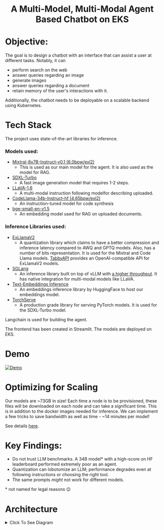 <div align="center">

# A Multi-Model, Multi-Modal Agent Based Chatbot on EKS

</div>

# Objective:
The goal is to design a chatbot with an interface that can assist a user at different tasks. Notably, it can
- perform search on the web
- answer queries regarding an image
- generate images
- answer queries regarding a document
- retain memory of the user's interactions with it.

Additionally, the chatbot needs to be deployable on a scalable backend using Kubernetes.


# Tech Stack

The project uses state-of-the-art libraries for inference.

### Models used:
- [Mixtral-8x7B-Instruct-v0.1 (6.0bpw/exl2)](https://huggingface.co/turboderp/Mixtral-8x7B-instruct-exl2/tree/6.0bpw)
	- This is used as our main model for the agent. It is also used as the model for RAG.
- [SDXL-Turbo](https://huggingface.co/stabilityai/sdxl-turbo)
	- A fast image generation model that requires 1-2 steps.
- [LLaVA-1.6](https://huggingface.co/liuhaotian/llava-v1.6-vicuna-13b)
	- A multi-modal instruction following modelfor describing uploaded.
- [CodeLlama-34b-Instruct-hf  (4.65bpw/exl2)](https://huggingface.co/turboderp/CodeLlama-34B-instruct-exl2/tree/4.65bpw)
	- An instruction-tuned model for code synthesis
- [bge-small-en-v1.5](https://huggingface.co/BAAI/bge-small-en-v1.5)
	- An embedding model used for RAG on uploaded documents.


### Inference Libraries used:
- [ExLlamaV2](https://github.com/turboderp/exllamav2)
	- A quantization library which claims to have a better compression and inference latency compared to AWQ and GPTQ models. Also, has a number of bits representation. It is used for the Mixtral and Code Llama models. [TabbyAPI](https://github.com/theroyallab/tabbyAPI) provides an OpenAI-compatible API for ExLlamaV2 models.
- [SGLang](https://github.com/sgl-project/sglang)
	- An inference library built on top of vLLM with [a higher throughput](https://github.com/sgl-project/sglang?tab=readme-ov-file#benchmark-and-performance). It has native integration for multi-modal models like LLaVA.
- [Text-Embeddings Inference](https://github.com/huggingface/text-embeddings-inference)
	- An embeddings inference library by HuggingFace to host our embeddings model.
- [TorchServe](https://github.com/pytorch/serve)
	- A production grade library for serving PyTorch models. It is used for the SDXL-Turbo model.

Langchain is used for building the agent.

The frontend has been created in Streamlit. The models are deployed on EKS.

# Demo
[![Demo](https://img.youtube.com/vi/cpqHilGbY4s/hqdefault.jpg)](https://www.youtube.com/embed/cpqHilGbY4s)

# Optimizing for Scaling
Our models are ~73GB in size! Each time a node is to be provisioned, these files will be downloaded on each node and can take a significant time. This is in addition to the docker images needed for inference. We can implement a few tricks to save bandwidth as well as time - ~14 minutes per model!  

See details [here](./optimize.md).

# Key Findings:
- Do not trust LLM benchmarks. A 34B model* with a high-score on HF leaderboard performed extremely poor as an agent.
- Quantization can lobotomize an LLM; performance degrades even at following instructions or choosing the right tool.
- The same prompts *might* not work for different models.


\* not named for legal reasons :wink:


# Architecture
<details>
  <summary> Click To See Diagram</summary>
<div>
<img src="./images/architecture.svg" alt="Diagram">
</div>
</details>
